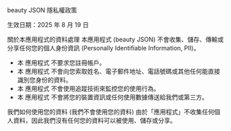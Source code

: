 beauty JSON 隱私權政策

生效日期：2025 年 8 月 19 日

關於本應用程式的資料處理
本應用程式 (beauty JSON) 不會收集、儲存、傳輸或分享任何您的個人身份資訊 (Personally Identifiable Information, PII)。
- 本 應用程式 不要求您註冊帳戶。
- 本 應用程式 不會向您索取姓名、電子郵件地址、電話號碼或其他任何能直接識別您身份的資料。
- 本 應用程式 不會使用追蹤技術來監控您的使用行為。
- 本 應用程式 不會將您的裝置資訊或任何使用數據傳送給我們或第三方。


我們如何使用您的資料 (我們不會使用您的資料)
由於「應用程式」不收集任何個人資料，因此我們沒有任何您的資料可以被使用、儲存或分享。


